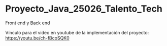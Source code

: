 # Proyecto_Java_25026_Talento_Tech
Front end y Back end

Vínculo para el video en youtube de la implementación del proyecto: https://youtu.be/ch-fBcoSQK0 

